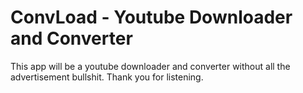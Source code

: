 # ConvLoad - Youtube Downloader and Converter

This app will be a youtube downloader and converter without all the advertisement bullshit. Thank you for listening.
